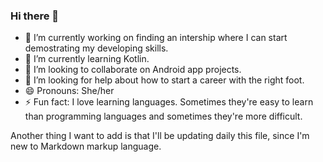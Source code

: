 ### Hi there 👋

- 🔭 I’m currently working on finding an intership where I can start demostrating my developing skills.
- 🌱 I’m currently learning Kotlin.
- 👯 I’m looking to collaborate on Android app projects.
- 🤔 I’m looking for help about how to start a career with the right foot.
- 😄 Pronouns: She/her
- ⚡ Fun fact: I love learning languages. Sometimes they're easy to learn than programming languages and sometimes they're more difficult.

Another thing I want to add is that I'll be updating daily this file, since I'm new to Markdown markup language.

